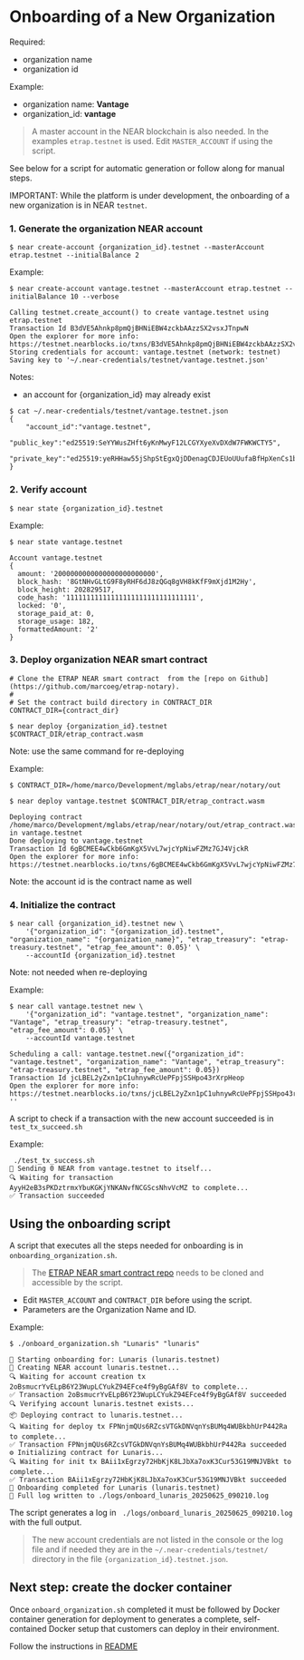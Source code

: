# Onboarding of a New Organization

Required:
- organization name
- organization id

Example:
- organization name: **Vantage**
- organization_id: **vantage**

>A master account in the NEAR blockchain is also needed. In the examples `etrap.testnet` is used. Edit `MASTER_ACCOUNT` if using the script.

See below for a script for automatic generation or follow along for manual steps.

IMPORTANT: While the platform is under development, the onboarding of a new organization is in NEAR `testnet`.

### 1. Generate the organization NEAR account

```
$ near create-account {organization_id}.testnet --masterAccount etrap.testnet --initialBalance 2
```

Example:

```
$ near create-account vantage.testnet --masterAccount etrap.testnet --initialBalance 10 --verbose

Calling testnet.create_account() to create vantage.testnet using etrap.testnet
Transaction Id B3dVE5Ahnkp8pmQjBHNiEBW4zckbAAzzSX2vsxJTnpwN
Open the explorer for more info: https://testnet.nearblocks.io/txns/B3dVE5Ahnkp8pmQjBHNiEBW4zckbAAzzSX2vsxJTnpwN
Storing credentials for account: vantage.testnet (network: testnet)
Saving key to '~/.near-credentials/testnet/vantage.testnet.json'
```
Notes:
- an account for {organization_id} may already exist
```
$ cat ~/.near-credentials/testnet/vantage.testnet.json 
{
    "account_id":"vantage.testnet",
    "public_key":"ed25519:SeYYWusZHft6yKnMwyF12LCGYXyeXvDXdW7FWKWCTY5",
    "private_key":"ed25519:yeRHHaw55jShpStEgxQjDDenagCDJEUoUUufaBfHpXenCs1bkH9MkozHw6KJaWd3Y84mT6q4xnzbMkkdAT6aoB7"
}
```
### 2. Verify account

```
$ near state {organization_id}.testnet
```

Example:
```
$ near state vantage.testnet

Account vantage.testnet
{
  amount: '2000000000000000000000000',
  block_hash: '8GtNHvGLtG9F8yRHF6dJ8zQGq8gVH8kKfF9mXjd1M2Hy',
  block_height: 202829517,
  code_hash: '11111111111111111111111111111111',
  locked: '0',
  storage_paid_at: 0,
  storage_usage: 182,
  formattedAmount: '2'
}
```

### 3. Deploy organization NEAR smart contract

```
# Clone the ETRAP NEAR smart contract  from the [repo on Github](https://github.com/marcoeg/etrap-notary). 
#
# Set the contract build directory in CONTRACT_DIR
CONTRACT_DIR={contract_dir}
```

```
$ near deploy {organization_id}.testnet $CONTRACT_DIR/etrap_contract.wasm

```
Note: use the same command for re-deploying

Example:
```
$ CONTRACT_DIR=/home/marco/Development/mglabs/etrap/near/notary/out

$ near deploy vantage.testnet $CONTRACT_DIR/etrap_contract.wasm

Deploying contract /home/marco/Development/mglabs/etrap/near/notary/out/etrap_contract.wasm in vantage.testnet
Done deploying to vantage.testnet
Transaction Id 6gBCMEE4wCkb6GmKgX5VvL7wjcYpNiwFZMz7GJ4VjckR
Open the explorer for more info: https://testnet.nearblocks.io/txns/6gBCMEE4wCkb6GmKgX5VvL7wjcYpNiwFZMz7GJ4VjckR

```
Note: the account id is the contract name as well

### 4. Initialize the contract

```
$ near call {organization_id}.testnet new \
    '{"organization_id": "{organization_id}.testnet", "organization_name": "{organization_name}", "etrap_treasury": "etrap-treasury.testnet", "etrap_fee_amount": 0.05}' \
    --accountId {organization_id}.testnet
```
Note: not needed when re-deploying

Example:
```
$ near call vantage.testnet new \
    '{"organization_id": "vantage.testnet", "organization_name": "Vantage", "etrap_treasury": "etrap-treasury.testnet", "etrap_fee_amount": 0.05}' \
    --accountId vantage.testnet

Scheduling a call: vantage.testnet.new({"organization_id": "vantage.testnet", "organization_name": "Vantage", "etrap_treasury": "etrap-treasury.testnet", "etrap_fee_amount": 0.05})
Transaction Id jcLBEL2yZxn1pC1uhnywRcUePFpjSSHpo43rXrpHeop
Open the explorer for more info: https://testnet.nearblocks.io/txns/jcLBEL2yZxn1pC1uhnywRcUePFpjSSHpo43rXrpHeop
''
```
A script to check if a transaction with the new account succeeded is in `test_tx_succeed.sh`

Example:
```
 ./test_tx_success.sh 
🚀 Sending 0 NEAR from vantage.testnet to itself...
🔍 Waiting for transaction AyyH2eB3sPKDztrmxYbuKGKjYNKANvfNCGScsNhvVcMZ to complete...
✅ Transaction succeeded

```

## Using the onboarding script

A script that executes all the steps needed for onboarding is in `onboarding_organization.sh`. 

>The [ETRAP NEAR smart contract repo](https://github.com/marcoeg/etrap-notary) needs to be cloned and accessible by the script. 

- Edit `MASTER_ACCOUNT` and `CONTRACT_DIR` before using the script.
- Parameters are the Organization Name and ID.

Example:
```
$ ./onboard_organization.sh "Lunaris" "lunaris"

🚀 Starting onboarding for: Lunaris (lunaris.testnet)
🔧 Creating NEAR account lunaris.testnet...
🔍 Waiting for account creation tx 2oBsmucrYvELpB6Y23WupLCYukZ94EFce4f9yBgGAf8V to complete...
✅ Transaction 2oBsmucrYvELpB6Y23WupLCYukZ94EFce4f9yBgGAf8V succeeded
🔍 Verifying account lunaris.testnet exists...
📦 Deploying contract to lunaris.testnet...
🔍 Waiting for deploy tx FPNnjmQUs6RZcsVTGkDNVqnYsBUMq4WUBkbhUrP442Ra to complete...
✅ Transaction FPNnjmQUs6RZcsVTGkDNVqnYsBUMq4WUBkbhUrP442Ra succeeded
⚙️ Initializing contract for Lunaris...
🔍 Waiting for init tx BAii1xEgrzy72HbKjK8LJbXa7oxK3Cur53G19MNJVBkt to complete...
✅ Transaction BAii1xEgrzy72HbKjK8LJbXa7oxK3Cur53G19MNJVBkt succeeded
🎉 Onboarding completed for Lunaris (lunaris.testnet)
📄 Full log written to ./logs/onboard_lunaris_20250625_090210.log
```

The script generates a log in ` ./logs/onboard_lunaris_20250625_090210.log` with the full output.

> The new account credentials are not listed in the console or the log file and if needed they are in the `~/.near-credentials/testnet/` directory in the file `{organization_id}.testnet.json`.

## Next step: create the docker container
Once `onboard_organization.sh` completed it must be followed by Docker container generation for deployment
to generates a complete, self-contained Docker setup that customers can deploy in their environment.

Follow the instructions in [README](./docker/README.md)


